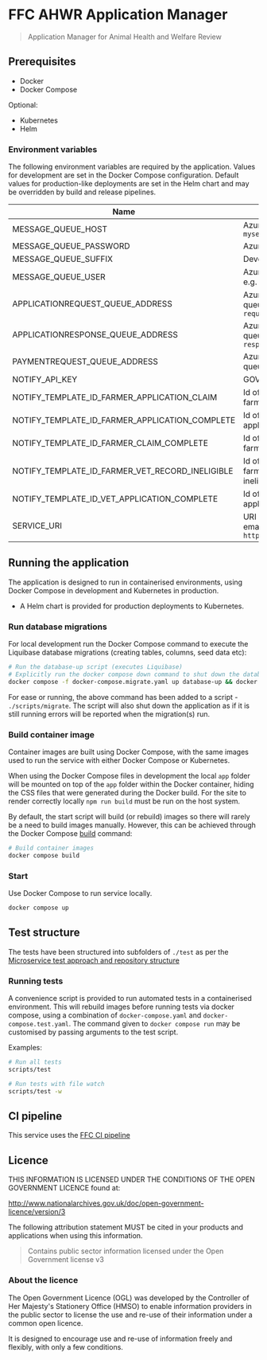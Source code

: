 # FFC AHWR Application Manager

> Application Manager for Animal Health and Welfare Review

## Prerequisites

- Docker
- Docker Compose

Optional:

- Kubernetes
- Helm

### Environment variables

The following environment variables are required by the application.
Values for development are set in the Docker Compose configuration. Default
values for production-like deployments are set in the Helm chart and may be
overridden by build and release pipelines.

| Name                                            | Description                                                                                      |
| ----                                            | -----------                                                                                      |
| MESSAGE_QUEUE_HOST                              | Azure Service Bus hostname, e.g. `myservicebus.servicebus.windows.net`                           |
| MESSAGE_QUEUE_PASSWORD                          | Azure Service Bus SAS policy key                                                                 |
| MESSAGE_QUEUE_SUFFIX                            | Developer initials                                                                               |
| MESSAGE_QUEUE_USER                              | Azure Service Bus SAS policy name, e.g. `RootManageSharedAccessKey`                              |
| APPLICATIONREQUEST_QUEUE_ADDRESS                | Azure Service Bus message request queue name, e.g. `application-request`                             |
| APPLICATIONRESPONSE_QUEUE_ADDRESS               | Azure Service Bus message response queue name, e.g. `application-response`                            |
| PAYMENTREQUEST_QUEUE_ADDRESS                    | Azure Service Bus message request queue name, e.g. `payment-request`                                 |
| NOTIFY_API_KEY                                  | GOV.UK Notify API Key                                                                            |
| NOTIFY_TEMPLATE_ID_FARMER_APPLICATION_CLAIM     | Id of email template used to notify farmer for claim                                             |
| NOTIFY_TEMPLATE_ID_FARMER_APPLICATION_COMPLETE  | Id of email template used for farmer application complete                                        |
| NOTIFY_TEMPLATE_ID_FARMER_CLAIM_COMPLETE        | Id of email template used to notify farmer for claim being completed                             |
| NOTIFY_TEMPLATE_ID_FARMER_VET_RECORD_INELIGIBLE | Id of email template used to notify farmer when the vet has recorded ineligible animal numbers   |
| NOTIFY_TEMPLATE_ID_VET_APPLICATION_COMPLETE     | Id of email template used for veet application complete                                          |
| SERVICE_URI                                     | URI of service (used in links, in emails) e.g. `http://localhost:3000` or `https://defra.gov.uk` |

## Running the application

The application is designed to run in containerised environments, using Docker
Compose in development and Kubernetes in production.

- A Helm chart is provided for production deployments to Kubernetes.

### Run database migrations

For local development run the Docker Compose command to execute the
Liquibase database migrations (creating tables, columns, seed data etc):

```sh
# Run the database-up script (executes Liquibase)
# Explicitly run the docker compose down command to shut down the database container
docker compose -f docker-compose.migrate.yaml up database-up && docker compose -f docker-compose.migrate.yaml down
```

For ease or running, the above command has been added to a script -
`./scripts/migrate`. The script will also shut down the application as if it is
still running errors will be reported when the migration(s) run.

### Build container image

Container images are built using Docker Compose, with the same images used to
run the service with either Docker Compose or Kubernetes.

When using the Docker Compose files in development the local `app` folder will
be mounted on top of the `app` folder within the Docker container, hiding the
CSS files that were generated during the Docker build. For the site to render
correctly locally `npm run build` must be run on the host system.

By default, the start script will build (or rebuild) images so there will
rarely be a need to build images manually. However, this can be achieved
through the Docker Compose
[build](https://docs.docker.com/compose/reference/build/) command:

```sh
# Build container images
docker compose build
```

### Start

Use Docker Compose to run service locally.

```sh
docker compose up
```

## Test structure

The tests have been structured into subfolders of `./test` as per the
[Microservice test approach and repository structure](https://eaflood.atlassian.net/wiki/spaces/FPS/pages/1845396477/Microservice+test+approach+and+repository+structure)

### Running tests

A convenience script is provided to run automated tests in a containerised
environment. This will rebuild images before running tests via docker compose,
using a combination of `docker-compose.yaml` and `docker-compose.test.yaml`.
The command given to `docker compose run` may be customised by passing
arguments to the test script.

Examples:

```sh
# Run all tests
scripts/test

# Run tests with file watch
scripts/test -w
```

## CI pipeline

This service uses the [FFC CI pipeline](https://github.com/DEFRA/ffc-jenkins-pipeline-library)

## Licence

THIS INFORMATION IS LICENSED UNDER THE CONDITIONS OF THE OPEN GOVERNMENT
LICENCE found at:

<http://www.nationalarchives.gov.uk/doc/open-government-licence/version/3>

The following attribution statement MUST be cited in your products and
applications when using this information.

> Contains public sector information licensed under the Open Government license
> v3

### About the licence

The Open Government Licence (OGL) was developed by the Controller of Her
Majesty's Stationery Office (HMSO) to enable information providers in the
public sector to license the use and re-use of their information under a common
open licence.

It is designed to encourage use and re-use of information freely and flexibly,
with only a few conditions.
